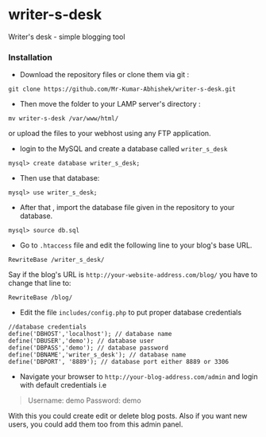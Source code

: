 # writer-s-desk
Writer's desk - simple blogging tool

### Installation

* Download the repository files or clone them via git :

```
git clone https://github.com/Mr-Kumar-Abhishek/writer-s-desk.git
``` 



* Then move the folder to your LAMP server's directory :

```
mv writer-s-desk /var/www/html/
```

or upload the files to your webhost using any FTP application.




* login to the MySQL and create a database called `writer_s_desk`

```
mysql> create database writer_s_desk;
```



* Then use that database:

```
mysql> use writer_s_desk;
```



* After that , import the database file given in the repository to your database.

```
mysql> source db.sql
```



* Go to `.htaccess` file and edit the following line to your blog's base URL.

```
RewriteBase /writer_s_desk/
```

Say if the blog's URL is `http://your-website-address.com/blog/` you have to change that line to:

```
RewriteBase /blog/
```

* Edit the file `includes/config.php` to put proper database credentials

```
//database credentials
define('DBHOST','localhost'); // database name
define('DBUSER','demo'); // database user
define('DBPASS','demo'); // database password
define('DBNAME','writer_s_desk'); // database name
define('DBPORT', '8889'); // database port either 8889 or 3306

```



* Navigate your browser to `http://your-blog-address.com/admin` and login with default credentials  i.e

> Username: demo
> Password: demo

With this you could create edit or delete blog posts. Also if you want new users, you could add them too from 
this admin panel.
